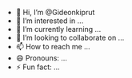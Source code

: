 - 👋 Hi, I’m @Gideonkiprut
- 👀 I’m interested in ...
- 🌱 I’m currently learning ...
- 💞️ I’m looking to collaborate on ...
- 📫 How to reach me ...
- 😄 Pronouns: ...
- ⚡ Fun fact: ...

<!---
Gideonkiprut/Gideonkiprut is a ✨ special ✨ repository because its `README.md` (this file) appears on your GitHub profile.
You can click the Preview link to take a look at your changes.
--->
